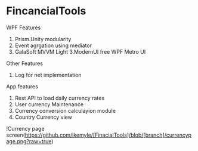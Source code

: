# FincancialTools

WPF Features
1. Prism.Unity modularity
2. Event agrgation using mediator
3. GalaSoft MVVM Light
3.ModernUI free WPF Metro UI

Other Features
1. Log for net implementation

App features
1. Rest API to load daily currency rates
2. User currency Maintenance
3. Currency conversion calculayion module
4. Country Currency view

!Currency page screen(https://github.com/ikemyle/[FinacialTools]/blob/[branch]/currencypage.png?raw=true)
